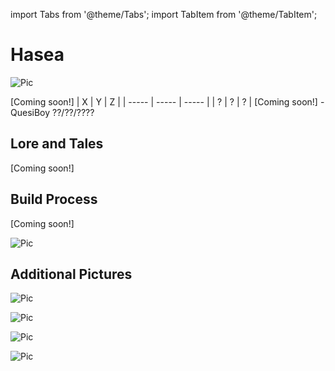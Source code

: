 import Tabs from '@theme/Tabs';
import TabItem from '@theme/TabItem';

# Hasea

![Pic](/img/season1/bases/hasea/2024-07-09_13.01.52.png)

<Tabs>
  <TabItem value="about" label="Description">
    [Coming soon!]
  </TabItem>
  <TabItem value="coords" label="Coords" default>
    | X     | Y     | Z     | 
    | ----- | ----- | ----- |
    | ?  | ?    | ? |
  </TabItem>
  <TabItem value="ncooords" label="Nether Directions">
    [Coming soon!]
  </TabItem>
  <TabItem value="builders" label="Builders">
    - QuesiBoy
  </TabItem>
  <TabItem value="date" label="Date Finished">
    ??/??/????
  </TabItem>
</Tabs>

## Lore and Tales

[Coming soon!]

## Build Process

[Coming soon!]

![Pic](/img/season1/bases/hasea/first_house.png)

## Additional Pictures

![Pic](/img/season1/bases/hasea/2024-07-09_13.02.12.png)

![Pic](/img/season1/bases/hasea/2024-05-07_20.31.09.png)

![Pic](/img/season1/bases/hasea/2024-07-09_13.00.09.png)

![Pic](/img/season1/bases/hasea/2024-07-09_13.00.28.png)
